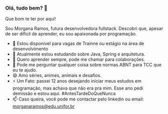 ### Olá, tudo bem? 👋

Que bom te ter por aqui!

Sou Morgana Ramos, futura desenvolvedora fullstack. Descobri que, apesar de ser difícil de aprender, eu sou apaixonada por programação. 

- 🔭 Estou disponível para vagas de Trainne ou estágio na área de desenvolvimento
- 🌱 Atualmente estou estudando sobre Java, Spring e arquitetura.
- 👯 Quero aprender sempre, pode me chamar para colaborações.
- 💬 Pode me perguntar qualquer coisa sobre normas ABNT para TCC que eu te ajudo.
- 😄 Amo séries, animes, animais e desafios.
- ⚡ Um Fato: passei 12 anos desejando iniciar meus estudos em programação, mas achava que não era pra mim. Esse ano pedi demissão e estou aqui. #AntesTardeDoQueNunca
- 📫 Caso queira, você pode me contactar pelo linkedin ou email: morganaramos@edu.unifor.br

